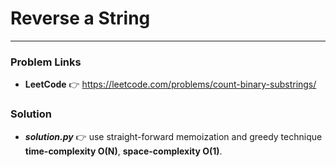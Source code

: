 # Reverse a String

---

### Problem Links
- **__LeetCode__** :point_right: https://leetcode.com/problems/count-binary-substrings/

### Solution
- **_solution.py_** :point_right: use straight-forward memoization and greedy technique **time-complexity O(N)**, **space-complexity O(1)**.
